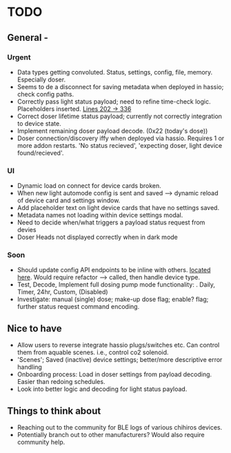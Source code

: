 # TODO

## General -

### Urgent

- Data types getting convoluted. Status, settings, config, file, memory. Especially doser.
- Seems to de a disconnect for saving metadata when deployed in hassio; check config paths.
- Correctly pass light status payload; need to refine time-check logic. Placeholders inserted.
  [Lines 202 -> 336](src/aquable/storage/models.py#L204)
- Correct doser lifetime status payload; currently not correctly integration to device state.
- Implement remaining doser payload decode. (0x22 (today's dose))
- Doser connection/discovery iffy when deployed via hassio. Requires 1 or more addon restarts.
  'No status recieved', 'expecting doser, light device found/recieved'.

### UI

- Dynamic load on connect for device cards broken.
- When new light automode config is sent and saved --> dynamic reload of device card and settings window.
- Add placeholder text on light device cards that have no settings saved.
- Metadata names not loading within device settings modal.
- Need to decide when/what triggers a payload status request from devies
- Doser Heads not displayed correctly when in dark mode

### Soon

- Should update config API endpoints to be inline with others. [located here](src/aquable/api/routes_configurations.py). Would require refactor --> called, then handle device type.
- Test, Decode, Implement full dosing pump mode functionality:
  . Daily, Timer, 24hr, Custom, (Disabled)
- Investigate: manual (single) dose; make-up dose flag; enable? flag; further status request command encoding.

## Nice to have

- Allow users to reverse integrate hassio plugs/switches etc. Can control them from aquable scenes.
  i.e., control co2 solenoid.
- 'Scenes'; Saved (inactive) device settings; better/more descriptive error handling
- Onboarding process: Load in doser settings from payload decoding. Easier than redoing schedules.
- Look into better logic and decoding for light status payload.

## Things to think about

- Reaching out to the community for BLE logs of various chihiros devices.
- Potentially branch out to other manufacturers? Would also require community help.
